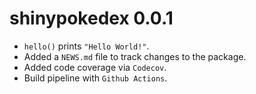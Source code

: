 # shinypokedex 0.0.1

* `hello()` prints `"Hello World!"`.
* Added a `NEWS.md` file to track changes to the package.
* Added code coverage via `Codecov`.
* Build pipeline with `Github Actions`.
